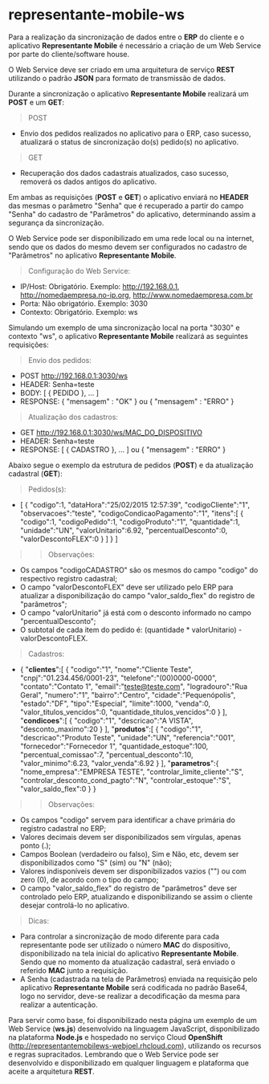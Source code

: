 # representante-mobile-ws

Para a realização da sincronização de dados entre o <b>ERP</b> do cliente e o aplicativo <b>Representante Mobile</b> é necessário a criação de um Web Service por parte do cliente/software house.

O Web Service deve ser criado em uma arquitetura de serviço <b>REST</b> utilizando o padrão <b>JSON</b> para formato de transmissão de dados.

Durante a sincronização o aplicativo <b>Representante Mobile</b> realizará um <b>POST</b> e um <b>GET</b>:

> POST
* Envio dos pedidos realizados no aplicativo para o ERP, caso sucesso, atualizará o status de sincronização do(s) pedido(s) no aplicativo.

> GET
* Recuperação dos dados cadastrais atualizados, caso sucesso, removerá os dados antigos do aplicativo.

Em ambas as requisições (<b>POST</b> e <b>GET</b>) o aplicativo enviará no <b>HEADER</b> das mesmas o parâmetro "Senha" que é recuperado a partir do campo "Senha" do cadastro de "Parâmetros" do aplicativo, determinando assim a segurança da sincronização.

O Web Service pode ser disponibilizado em uma rede local ou na internet, sendo que os dados do mesmo devem ser configurados no cadastro de "Parâmetros" no aplicativo <b>Representante Mobile</b>.

> Configuração do Web Service:
* IP/Host: Obrigatório. Exemplo: http://192.168.0.1, http://nomedaempresa.no-ip.org, http://www.nomedaempresa.com.br
* Porta: Não obrigatório. Exemplo: 3030
* Contexto: Obrigatório. Exemplo: ws

Simulando um exemplo de uma sincronização local na porta "3030" e contexto "ws", o aplicativo <b>Representante Mobile</b> realizará as seguintes requisições:

> Envio dos pedidos:
* POST http://192.168.0.1:3030/ws
* HEADER: Senha=teste
* BODY: [ { PEDIDO }, ... ]
* RESPONSE: { "mensagem" : "OK" } ou { "mensagem" : "ERRO" }

> Atualização dos cadastros:
* GET http://192.168.0.1:3030/ws/MAC_DO_DISPOSITIVO
* HEADER: Senha=teste
* RESPONSE: [ { CADASTRO }, ... ] ou { "mensagem" : "ERRO" }

Abaixo segue o exemplo da estrutura de pedidos (<b>POST</b>) e da atualização cadastral (<b>GET</b>):

> Pedidos(s):
* [
   {
      "codigo":1,
      "dataHora":"25/02/2015 12:57:39",
      "codigoCliente":"1",
      "observacoes":"teste",
      "codigoCondicaoPagamento":"1",
      "itens":[
         {
            "codigo":1,
            "codigoPedido":1,
	    "codigoProduto":"1",
            "quantidade":1,
	    "unidade":"UN",
            "valorUnitario":6.92,
	    "percentualDesconto":0,
            "valorDescontoFLEX":0
         }
      ]
   }
]

>> Observações:
* Os campos "codigoCADASTRO" são os mesmos do campo "codigo" do respectivo registro cadastral;
* O campo "valorDescontoFLEX" deve ser utilizado pelo ERP para atualizar a disponibilização do campo "valor_saldo_flex" do registro de "parâmetros";
* O campo "valorUnitario" já está com o desconto informado no campo "percentualDesconto";
* O subtotal de cada item do pedido é: (quantidade * valorUnitario) - valorDescontoFLEX.

> Cadastros:
* {
   "<b>clientes</b>":[
      {
         "codigo":"1",
         "nome":"Cliente Teste",
         "cnpj":"01.234.456/0001-23",
         "telefone":"(00)0000-0000",
         "contato":"Contato 1",
         "email":"teste@teste.com",
         "logradouro":"Rua Geral",
         "numero":"1",
         "bairro":"Centro",
         "cidade":"Pequenópolis",
         "estado":"DF",
         "tipo":"Especial",
         "limite":1000,
         "venda":0,
         "valor_titulos_vencidos":0,
         "quantidade_titulos_vencidos":0
      }
   ],
   "<b>condicoes</b>":[
      {
         "codigo":"1",
         "descricao":"A VISTA",
         "desconto_maximo":20
      }
   ],
   "<b>produtos</b>":[
      {
         "codigo":"1",
         "descricao":"Produto Teste",
         "unidade":"UN",
         "referencia":"001",
         "fornecedor":"Fornecedor 1",
         "quantidade_estoque":100,
         "percentual_comissao":7,
         "percentual_desconto":10,
         "valor_minimo":6.23,
         "valor_venda":6.92
      }
   ],
   "<b>parametros</b>":{
      "nome_empresa":"EMPRESA TESTE",
      "controlar_limite_cliente":"S",
      "controlar_desconto_cond_pagto":"N",
      "controlar_estoque":"S",
      "valor_saldo_flex":0
   }
}

>> Observações:
* Os campos "codigo" servem para identificar a chave primária do registro cadastral no ERP;
* Valores decimais devem ser disponibilizados sem vírgulas, apenas ponto (.);
* Campos Boolean (verdadeiro ou falso), Sim e Não, etc, devem ser disponibilizados como "S" (sim) ou "N" (não);
* Valores indisponíveis devem ser disponibilizados vazios ("") ou com zero (0), de acordo com o tipo do campo;
* O campo "valor_saldo_flex" do registro de "parâmetros" deve ser controlado pelo ERP, atualizando e disponibilizando se assim o cliente desejar controlá-lo no aplicativo.

> Dicas:
* Para controlar a sincronização de modo diferente para cada representante pode ser utilizado o número <b>MAC</b> do dispositivo, disponibilizado na tela inicial do aplicativo <b>Representante Mobile</b>. Sendo que no momento da atualização cadastral, será enviado o referido <b>MAC</b> junto a requisição.
* A Senha (cadastrada na tela de Parâmetros) enviada na requisição pelo aplicativo <b>Representante Mobile</b> será codificada no padrão Base64, logo no servidor, deve-se realizar a decodificação da mesma para realizar a autenticação.

Para servir como base, foi disponibilizado nesta página um exemplo de um Web Service (<b>ws.js</b>) desenvolvido na linguagem JavaScript, disponibilizado na plataforma <b>Node.js</b> e hospedado no serviço Cloud <b>OpenShift</b> (http://representantemobilews-webjoel.rhcloud.com), utilizando os recursos e regras supracitados. Lembrando que o Web Service pode ser desenvolvido e disponibilizado em qualquer linguagem e plataforma que aceite a arquitetura <b>REST</b>.
